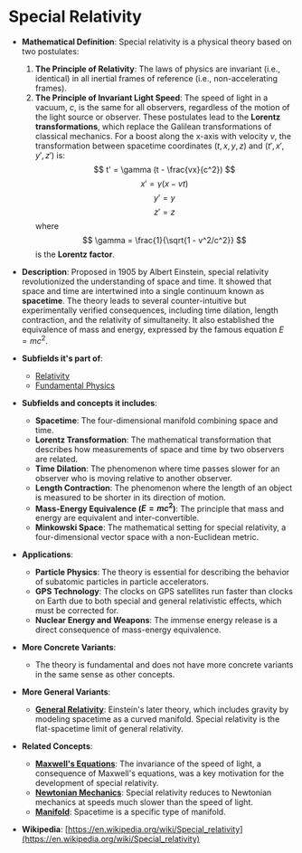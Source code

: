 # Special Relativity

- **Mathematical Definition**: Special relativity is a physical theory based on two postulates:
    1.  **The Principle of Relativity**: The laws of physics are invariant (i.e., identical) in all inertial frames of reference (i.e., non-accelerating frames).
    2.  **The Principle of Invariant Light Speed**: The speed of light in a vacuum, $c$, is the same for all observers, regardless of the motion of the light source or observer.
These postulates lead to the **Lorentz transformations**, which replace the Galilean transformations of classical mechanics. For a boost along the x-axis with velocity $v$, the transformation between spacetime coordinates $(t, x, y, z)$ and $(t', x', y', z')$ is:
$$ t' = \gamma (t - \frac{vx}{c^2}) $$
$$ x' = \gamma (x - vt) $$
$$ y' = y $$
$$ z' = z $$
  where $$ \gamma = \frac{1}{\sqrt{1 - v^2/c^2}} $$ is the **Lorentz factor**.

- **Description**: Proposed in 1905 by Albert Einstein, special relativity revolutionized the understanding of space and time. It showed that space and time are intertwined into a single continuum known as **spacetime**. The theory leads to several counter-intuitive but experimentally verified consequences, including time dilation, length contraction, and the relativity of simultaneity. It also established the equivalence of mass and energy, expressed by the famous equation $E=mc^2$.

- **Subfields it's part of**:
    - [Relativity](https://en.wikipedia.org/wiki/Theory_of_relativity)
    - [Fundamental Physics](https://en.wikipedia.org/wiki/Fundamental_physics)

- **Subfields and concepts it includes**:
    - **Spacetime**: The four-dimensional manifold combining space and time.
    - **Lorentz Transformation**: The mathematical transformation that describes how measurements of space and time by two observers are related.
    - **Time Dilation**: The phenomenon where time passes slower for an observer who is moving relative to another observer.
    - **Length Contraction**: The phenomenon where the length of an object is measured to be shorter in its direction of motion.
    - **Mass-Energy Equivalence ($E=mc^2$)**: The principle that mass and energy are equivalent and inter-convertible.
    - **Minkowski Space**: The mathematical setting for special relativity, a four-dimensional vector space with a non-Euclidean metric.

- **Applications**:
    - **Particle Physics**: The theory is essential for describing the behavior of subatomic particles in particle accelerators.
    - **GPS Technology**: The clocks on GPS satellites run faster than clocks on Earth due to both special and general relativistic effects, which must be corrected for.
    - **Nuclear Energy and Weapons**: The immense energy release is a direct consequence of mass-energy equivalence.

- **More Concrete Variants**:
    - The theory is fundamental and does not have more concrete variants in the same sense as other concepts.

- **More General Variants**:
    - **[General Relativity](../general_relativity/einstein_field_equations.md)**: Einstein's later theory, which includes gravity by modeling spacetime as a curved manifold. Special relativity is the flat-spacetime limit of general relativity.

- **Related Concepts**:
    - **[Maxwell's Equations](../electromagnetism/maxwells_equations.md)**: The invariance of the speed of light, a consequence of Maxwell's equations, was a key motivation for the development of special relativity.
    - **[Newtonian Mechanics](../classical_mechanics/newtons_laws.md)**: Special relativity reduces to Newtonian mechanics at speeds much slower than the speed of light.
    - **[Manifold](../../pure_mathematics/geometry/manifold.md)**: Spacetime is a specific type of manifold.

- **Wikipedia**: [https://en.wikipedia.org/wiki/Special_relativity](https://en.wikipedia.org/wiki/Special_relativity)
